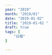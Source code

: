 ```yaml
---
year: "2019"
month: "2019/01"
date: "2019-01-02"
title: "2019-01-02 "
draft: true
tags: [
    "日報"
]

---
```


